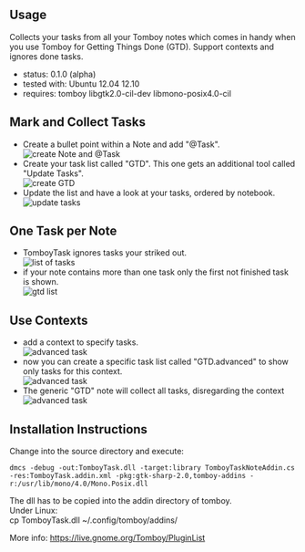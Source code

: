 Usage
-----

Collects your tasks from all your Tomboy notes which comes in handy when you use Tomboy for Getting Things Done (GTD).
Support contexts and ignores done tasks.

* status: 0.1.0 (alpha)
* tested with: Ubuntu 12.04 12.10
* requires: tomboy libgtk2.0-cil-dev libmono-posix4.0-cil

Mark and Collect Tasks
----------------------

* Create a bullet point within a Note and add "@Task".  
![create Note and @Task](img/ttask01.png)  
* Create your task list called "GTD". This one gets an additional tool called "Update Tasks".  
![create GTD](img/ttask02.png)  
* Update the list and have a look at your tasks, ordered by notebook.  
![update tasks](img/ttask03.png)

One Task per Note
-----------------
* TomboyTask ignores tasks your striked out.  
![list of tasks](img/ttask04.png)  
* if your note contains more than one task only the first not finished task is shown.  
![gtd list](img/ttask05.png)

Use Contexts
------------
* add a context to specify tasks.  
![advanced task](img/ttask06.png)  
* now you can create a specific task list called "GTD.advanced" to show only tasks for this context.  
![advanced task](img/ttask07.png)  
* The generic "GTD" note will collect all tasks, disregarding the context  
![advanced task](img/ttask08.png)

Installation Instructions
-------------------------

Change into the source directory and execute:  

	dmcs -debug -out:TomboyTask.dll -target:library TomboyTaskNoteAddin.cs -res:TomboyTask.addin.xml -pkg:gtk-sharp-2.0,tomboy-addins -r:/usr/lib/mono/4.0/Mono.Posix.dll

The dll has to be copied into the addin directory of tomboy.  
Under Linux:  
	cp TomboyTask.dll ~/.config/tomboy/addins/

More info: https://live.gnome.org/Tomboy/PluginList
